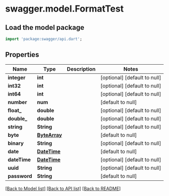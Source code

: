 # swagger.model.FormatTest

## Load the model package
```dart
import 'package:swagger/api.dart';
```

## Properties
Name | Type | Description | Notes
------------ | ------------- | ------------- | -------------
**integer** | **int** |  | [optional] [default to null]
**int32** | **int** |  | [optional] [default to null]
**int64** | **int** |  | [optional] [default to null]
**number** | **num** |  | [default to null]
**float_** | **double** |  | [optional] [default to null]
**double_** | **double** |  | [optional] [default to null]
**string** | **String** |  | [optional] [default to null]
**byte** | [**ByteArray**](ByteArray.md) |  | [default to null]
**binary** | **String** |  | [optional] [default to null]
**date** | [**DateTime**](DateTime.md) |  | [default to null]
**dateTime** | [**DateTime**](DateTime.md) |  | [optional] [default to null]
**uuid** | **String** |  | [optional] [default to null]
**password** | **String** |  | [default to null]

[[Back to Model list]](../README.md#documentation-for-models) [[Back to API list]](../README.md#documentation-for-api-endpoints) [[Back to README]](../README.md)


